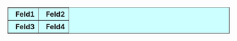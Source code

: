 <html>
<head>
<title>Prof. Dr.-Ing. Herbert Schmatz - INT</title>
<meta name="author" content="anna">
</head>

<body>
<table border="1" cellspacing="0" bgcolor=#CCFFFF>
   <tr>  
    <th>
      &nbsp Feld1
    </th>
    <th>
     &nbsp Feld2
    </th>
   <tr>

   <tr>  
    <th>
     &nbsp Feld3
    </th>
    <th>
      &nbsp Feld4
    </th>
   <tr>
</table>

</body>
</html>
